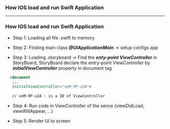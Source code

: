 
### How IOS load and run Swift Application

--------------------

### How IOS load and run Swift Application

  - Step 1: Loading all file .swift to memory
  
  - Step 2: Finding main class ***@UIApplicationMain*** -> setup configs app
  
  - Step 3: Loading .storyboard -> Find the ***enty-point ViewController*** in StoryBoard, StoryBoard declare the entry-point ViewController by ***initialViewController*** property in document tag

  ```xml
    <document
     ...
     initialViewController="veM-9P-u2A">
     
     // veM-9P-u2A : is a ID of ViewController 
  ```

 - Step 4: Run code in ViewController of the sence (viewDidLoad, viewWillAppear, ...)
 
 - Step 5: Render UI to screen
